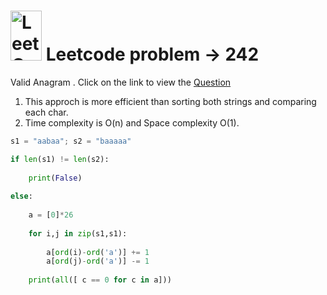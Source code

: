 #  <img src="https://leetcode.com/_next/static/images/logo-ff2b712834cf26bf50a5de58ee27bcef.png" alt="LeetCode Logo" width="50" height="80"> Leetcode problem -> 242


Valid Anagram . Click on the link to view the [Question](https://leetcode.com/problems/valid-anagram/description/)

1. This approch is  more efficient than sorting both strings and comparing each char.
2. Time complexity is O(n) and Space complexity O(1).




```python
s1 = "aabaa"; s2 = "baaaaa"

if len(s1) != len(s2):
    
    print(False)
    
else:
    
    a = [0]*26
    
    for i,j in zip(s1,s1):
        
        a[ord(i)-ord('a')] += 1
        a[ord(j)-ord('a')] -= 1
        
    print(all([ c == 0 for c in a]))

```
 
